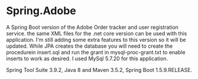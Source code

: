 # Spring.Adobe

A Spring Boot version of the Adobe Order tracker and user registration service. the
same XML files for the .net core version can be used with this application. I'm still
adding some extra features to this version so it will be updated. While JPA creates 
the database you will need to create the procedurein insert.sql and run the grant in
mysql-proc-grant.txt to enable inserts to work as desired. I used MySql 5.7.20 for this
application.

Spring Tool Suite 3.9.2, Java 8 and Maven 3.5.2, Spring Boot 1.5.9.RELEASE.
